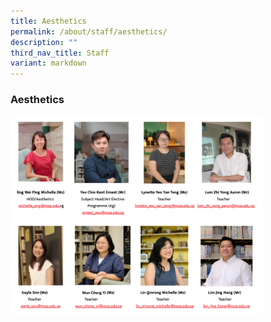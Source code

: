 ```yaml
---
title: Aesthetics
permalink: /about/staff/aesthetics/
description: ""
third_nav_title: Staff
variant: markdown
---
```

### Aesthetics

<img src="/images/AES3__2_.png" style="width:80%">